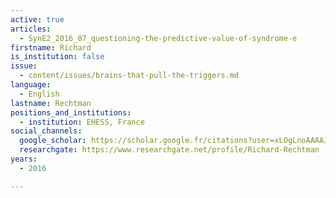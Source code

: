 ```yaml
---
active: true
articles:
  - SynE2_2016_07_questioning-the-predictive-value-of-syndrome-e
firstname: Richard
is_institution: false
issue:
  - content/issues/brains-that-pull-the-triggers.md
language:
  - English
lastname: Rechtman
positions_and_institutions:
  - institution: EHESS, France
social_channels:
  google_scholar: https://scholar.google.fr/citations?user=xLOgLnoAAAAJ&hl=fr
  researchgate: https://www.researchgate.net/profile/Richard-Rechtman
years:
  - 2016

---
```

